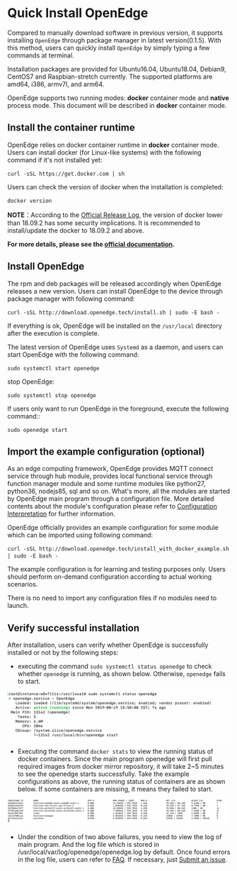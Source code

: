 # Quick Install OpenEdge

Compared to manually download software in previous version, it supports installing `OpenEdge` through package manager in latest version(0.1.5). With this method, users can quickly install `OpenEdge` by simply typing a few commands at terminal.

Installation packages are provided for Ubuntu16.04, Ubuntu18.04, Debian9, CentOS7 and Raspbian-stretch currently. The supported platforms are amd64, i386, armv7l, and arm64.

OpenEdge supports two running modes: **docker** container mode and **native** process mode. This document will be described in **docker** container mode.

## Install the container runtime

OpenEdge relies on docker container runtime in **docker** container mode. Users can install docker (for Linux-like systems) with the following command if it's not installed yet:

```shell
curl -sSL https://get.docker.com | sh
```

Users can check the version of docker when the installation is completed:

```shell
docker version
```

**NOTE**：According to the [Official Release Log](https://docs.docker.com/engine/release-notes/#18092), the version of docker lower than 18.09.2 has some security implications. It is recommended to install/update the docker to 18.09.2 and above.

**For more details, please see the [official documentation](https://docs.docker.com/install/).**

## Install OpenEdge

The rpm and deb packages will be released accordingly when OpenEdge releases a new version. Users can install OpenEdge to the device through package manager with following command:

```shell
curl -sSL http://download.openedge.tech/install.sh | sudo -E bash -
```

If everything is ok, OpenEdge will be installed on the `/usr/local` directory after the execution is complete.

The latest version of OpenEdge uses `Systemd` as a daemon, and users can start OpenEdge with the following command:

```shell
sudo systemctl start openedge
```

stop OpenEdge:

```shell
sudo systemctl stop openedge
```

If users only want to run OpenEdge in the foreground, execute the following command::

```shell
sudo openedge start
```

## Import the example configuration (optional)

As an edge computing framework, OpenEdge provides MQTT connect service through hub module, provides local functional service through function manager module and some runtime modules like python27, python36, nodejs85, sql and so on. What's more, all the modules are started by OpenEdge main program through a configuration file. More detailed contents about the module's configuration please refer to [Configuration Interpretation](../tutorials/Config-interpretation.md) for further information.

OpenEdge officially provides an example configuration for some module which can be imported using following command:

```shell
curl -sSL http://download.openedge.tech/install_with_docker_example.sh | sudo -E bash -
```

The example configuration is for learning and testing purposes only. Users should perform on-demand configuration according to actual working scenarios.

There is no need to import any configuration files if no modules need to launch.

## Verify successful installation

After installation, users can verify whether OpenEdge is successfully installed or not by the following steps:

- executing the command `sudo systemctl status openedge` to check whether `openedge` is running, as shown below. Otherwise, `openedge` fails to start.

![OpenEdge](../../images/setup/openedge-systemctl-status.png)

- Executing the command `docker stats` to view the running status of docker containers. Since the main program openedge will first pull required images from docker mirror repository, it will take 2~5 minutes to see the openedge starts successfully. Take the example configurations as above, the running status of containers are as shown below. If some containers are missing, it means they failed to start.

![docker stats](../../images/setup/docker-stats.png)

- Under the condition of two above failures, you need to view the log of main program. And the log file which is stored in /usr/local/var/log/openedge/openedge.log by default. Once found errors in the log file, users can refer to [FAQ](../FAQ.md). If necessary, just [Submit an issue](https://github.com/baidu/openedge/issues).
